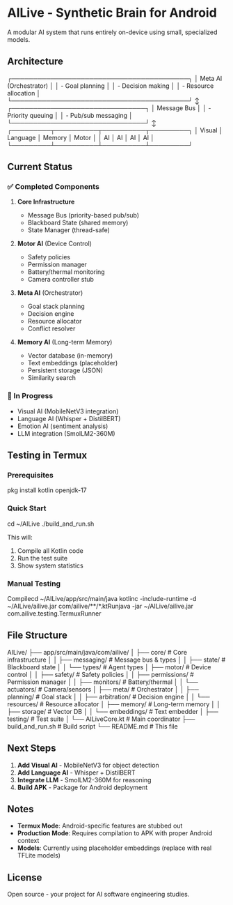 # AILive - Synthetic Brain for Android

A modular AI system that runs entirely on-device using small, specialized models.

## Architecture
┌─────────────────────────────────────────┐
│            Meta AI (Orchestrator)       │
│  - Goal planning                        │
│  - Decision making                      │
│  - Resource allocation                  │
└─────────────────────────────────────────┘
↕
┌───────────────────────────────┐
│      Message Bus              │
│  - Priority queuing           │
│  - Pub/sub messaging          │
└───────────────────────────────┘
↕
┌─────────┬──────────┬──────────┬─────────┐
│ Visual  │ Language │  Memory  │  Motor  │
│   AI    │    AI    │    AI    │   AI    │
└─────────┴──────────┴──────────┴─────────┘

## Current Status

### ✅ Completed Components

1. **Core Infrastructure**
   - Message Bus (priority-based pub/sub)
   - Blackboard State (shared memory)
   - State Manager (thread-safe)

2. **Motor AI** (Device Control)
   - Safety policies
   - Permission manager
   - Battery/thermal monitoring
   - Camera controller stub

3. **Meta AI** (Orchestrator)
   - Goal stack planning
   - Decision engine
   - Resource allocator
   - Conflict resolver

4. **Memory AI** (Long-term Memory)
   - Vector database (in-memory)
   - Text embeddings (placeholder)
   - Persistent storage (JSON)
   - Similarity search

### 🚧 In Progress

- Visual AI (MobileNetV3 integration)
- Language AI (Whisper + DistilBERT)
- Emotion AI (sentiment analysis)
- LLM integration (SmolLM2-360M)

## Testing in Termux

### Prerequisites
pkg install kotlin openjdk-17

### Quick Start
cd ~/AILive
./build_and_run.sh

This will:
1. Compile all Kotlin code
2. Run the test suite
3. Show system statistics

### Manual Testing
Compilecd ~/AILive/app/src/main/java
kotlinc -include-runtime -d ~/AILive/ailive.jar com/ailive/**/*.ktRunjava -jar ~/AILive/ailive.jar com.ailive.testing.TermuxRunner

## File Structure
AILive/
├── app/src/main/java/com/ailive/
│   ├── core/              # Core infrastructure
│   │   ├── messaging/     # Message bus & types
│   │   ├── state/         # Blackboard state
│   │   └── types/         # Agent types
│   ├── motor/             # Device control
│   │   ├── safety/        # Safety policies
│   │   ├── permissions/   # Permission manager
│   │   ├── monitors/      # Battery/thermal
│   │   └── actuators/     # Camera/sensors
│   ├── meta/              # Orchestrator
│   │   ├── planning/      # Goal stack
│   │   ├── arbitration/   # Decision engine
│   │   └── resources/     # Resource allocator
│   ├── memory/            # Long-term memory
│   │   ├── storage/       # Vector DB
│   │   └── embeddings/    # Text embedder
│   ├── testing/           # Test suite
│   └── AILiveCore.kt      # Main coordinator
├── build_and_run.sh       # Build script
└── README.md              # This file

## Next Steps

1. **Add Visual AI** - MobileNetV3 for object detection
2. **Add Language AI** - Whisper + DistilBERT
3. **Integrate LLM** - SmolLM2-360M for reasoning
4. **Build APK** - Package for Android deployment

## Notes

- **Termux Mode**: Android-specific features are stubbed out
- **Production Mode**: Requires compilation to APK with proper Android context
- **Models**: Currently using placeholder embeddings (replace with real TFLite models)

## License

Open source - your project for AI software engineering studies.
